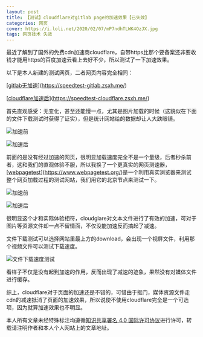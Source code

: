```yaml
---
layout: post
title: 【测试】cloudflare对gitlab page的加速效果【已失效】
categories: 网页
cover: https://i.loli.net/2020/02/07/mP7ndhTLWK4OzJX.jpg
tags: 网页技术 失效
---
```


最近了解到了国外的免费cdn加速商cloudflare，自带https比那个要备案还非要收钱才能用https的百度加速云看上去好不少，所以测试了一下加速效果。

以下是本人新建的测试网页，二者网页内容完全相同：

[[gitlab无加速](https://speedtest-gitlab.zsxh.me/)](https://speedtest-gitlab.zsxh.me/)

[[cloudflare加速后](https://speedtest-cloudflare.zsxh.me/)](https://speedtest-cloudflare.zsxh.me/)

首先直观感受：无变化，甚至还能慢一点，尤其是图片加载的时候（这貌似在下面的文件下载测试时获得了证实），但是统计网站给的数据却让人大跌眼镜。

![加速前](http://upload-images.jianshu.io/upload_images/6897991-93bb44ab03ebf065.jpg?imageMogr2/auto-orient/strip%7CimageView2/2/w/1240)

![加速后](http://upload-images.jianshu.io/upload_images/6897991-da6128f02fa2482a.jpg?imageMogr2/auto-orient/strip%7CimageView2/2/w/1240)

前面的是没有经过加速的网页，很明显加载速度完全不是一个量级，后者秒杀前者，这和我们的直观体验不服，所以我换了一个更真实的网页测速器，[[webpagetest](https://www.webpagetest.org/)](https://www.webpagetest.org/)是一个利用真实浏览器来测试整个网页加载过程的测试网站，我们用它的北京节点来测试一下。

![加速前](http://upload-images.jianshu.io/upload_images/6897991-fe680699c8973246.jpg?imageMogr2/auto-orient/strip%7CimageView2/2/w/1240)

![加速后](http://upload-images.jianshu.io/upload_images/6897991-f24320387b2c93fc.jpg?imageMogr2/auto-orient/strip%7CimageView2/2/w/1240)

很明显这个才和实际体验相符，cloudglare对文本文件进行了有效的加速，可对于图片等资源文件却一点不留情面，不仅没能加速反而搞起了减速。

文件下载测试可以选择网站里最上方的download，会出现一个视屏文件，利用那个视频文件可以测试下载速度。

![文件下载速度测试](http://upload-images.jianshu.io/upload_images/6897991-b804052a034d1c9b.jpg?imageMogr2/auto-orient/strip%7CimageView2/2/w/1240)

看样子不仅是没有起到加速的作用，反而出现了减速的迹象，果然没有对媒体文件进行缓存。

综上，cloudflare对于页面的加速还是不错的，可惜由于抠门，媒体资源文件走cdn的减速抵消了页面的加速效果，所以说使不使用cloudflare完全是一个可选项，因为就算加速效果也不明显。

本人所有文章未经特殊标注均遵循[知识共享署名 4.0 国际许可协议](https://creativecommons.org/licenses/by/4.0/)进行许可，转载请注明作者和本人个人网站上的文章地址。
